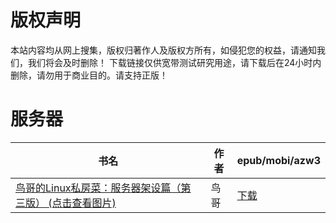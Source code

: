 # 版权声明

本站内容均从网上搜集，版权归著作人及版权方所有，如侵犯您的权益，请通知我们，我们将会及时删除！ 下载链接仅供宽带测试研究用途，请下载后在24小时内删除，请勿用于商业目的。请支持正版！

# 服务器

| 书名 | 作者 | epub/mobi/azw3 |
| --- | --- | --- |
| [鸟哥的Linux私房菜：服务器架设篇（第三版） (点击查看图片)](https://www.dushupai.com/attachment/2024/06/04/0786f046e21f36a2.jpg) | 鸟哥 | [下载](https://url89.ctfile.com/f/31084289-1357022671-598d7f?p=8866) |
